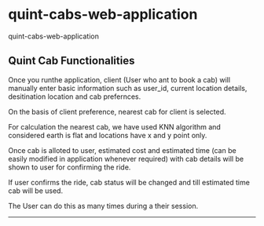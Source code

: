 # quint-cabs-web-application
 quint-cabs-web-application


Quint Cab Functionalities
------------------------
Once you runthe application, client (User who ant to book a cab) will manually enter basic information such as user_id, current location details, desitination location and cab prefernces.

On the basis of client preference, nearest cab for client is selected.

For calculation the nearest cab, we have used KNN algorithm and considered earth is flat and locations have x and y point only.

Once cab is alloted to user, estimated cost and estimated time (can be easily modified in application whenever required) with cab details will be shown to user for confirming the ride.

If user confirms the ride, cab status will be changed and till estimated time cab will be used.

The User can do this as many times during a their session.

-------------------------------------------------------------------
